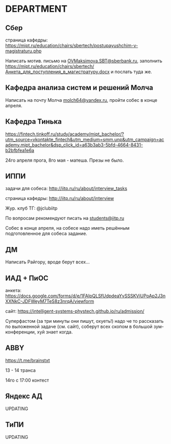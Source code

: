 # DEPARTMENT

## Сбер
страница кафедры: https://mipt.ru/education/chairs/sbertech/postupayushchim-v-magistraturu.php

Написать мотив. письмо на OVMaksimova.SBT@sberbank.ru, заполнить https://mipt.ru/education/chairs/sbertech/Анкета_для_поступления_в_магистратуру.docx и послать туда же.

## Кафедра анализа систем и решений Молча

Написать на почту Молча molch64@yandex.ru, пройти собес в конце апреля.

## Кафедра Тинька

https://fintech.tinkoff.ru/study/academy/mipt_bachelor/?utm_source=vkontakte_fintech&utm_medium=smm.unp&utm_campaign=academy.mipt_bachelor&dsp_click_id=a63b3ab3-5bfd-4664-8431-b2bfbfea1e6a

24го апреля прога, 8го мая - матеша. Презы не было.

## ИППИ
задачи для собеса: http://iitp.ru/ru/about/interview_tasks

страница кафедры: http://iitp.ru/ru/about/interview

Жур. клуб ТГ: @jclubiitp 

По вопросам рекомендуют писать на students@iitp.ru 

Собес в конце апреля, на собесе надо иметь решённым подготовленное для собеса задание.

## ДМ

Написать Райгору, вроде берут всех...

## ИАД + ПиОС
анкета: https://docs.google.com/forms/d/e/1FAIpQLSfUdpdeaYvSSSKViUPoAp2J3nXXNkC-JDFWeyM7TeS8z3nrqA/viewform

сайт: https://intelligent-systems-phystech.github.io/ru/admission/

Суперфастом (за три минуты они пишут, охуеть!) надо че то рассказать по выложенной задаче (см. сайт), соберут всех скопом в большой зум-конференции, хуй знает когда.

## ABBY
https://t.me/brainstxt

13 - 14 транса

14го с 17:00 контест


## Яндекс АД
UPDATING

## ТиПИ
UPDATING
